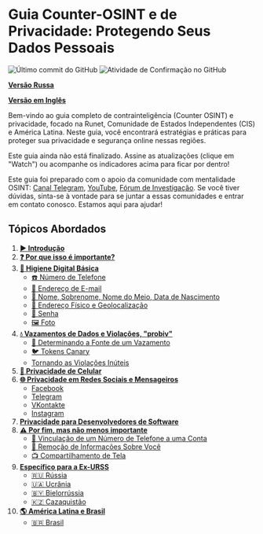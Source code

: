 # Guia Counter-OSINT e de Privacidade: Protegendo Seus Dados Pessoais

![Último commit do GitHub](https://img.shields.io/github/last-commit/alexandresantosal91/counter-osint-guide-pt-br?label=Última%20Atualização)
![Atividade de Confirmação no GitHub](https://img.shields.io/github/commit-activity/m/alexandresantosal91/counter-osint-guide-pt-br?color=yellow&label=Frequência%20de%20Atualização)

**[Versão Russa](https://github.com/soxoj/counter-osint-guide-ru)** 

**[Versão em Inglês](https://github.com/soxoj/counter-osint-guide-en)**

Bem-vindo ao guia completo de contrainteligência (Counter OSINT) e privacidade, focado na Runet, Comunidade de Estados Independentes (CIS) e América Latina. Neste guia, você encontrará estratégias e práticas para proteger sua privacidade e segurança online nessas regiões.

Este guia ainda não está finalizado. Assine as atualizações (clique em "Watch") ou acompanhe os indicadores acima para ficar por dentro!

Este guia foi preparado com o apoio da comunidade com mentalidade OSINT: [Canal Telegram](https://t.me/osint_mindset), [YouTube](https://www.youtube.com/@osint_mindset), [Fórum de Investigação](https://t.me/+GMxoDCvLO0k0MWRi). Se você tiver dúvidas, sinta-se à vontade para se juntar a essas comunidades e entrar em contato conosco. Estamos aqui para ajudar!

## Tópicos Abordados

1. [**▶️ Introdução**](./pages/1-introducao.md)
2. [**❓ Por que isso é importante?**](./pages/2-por-que-isso-e-importante.md)
3. [**🛁 Higiene Digital Básica**](./pages/3-higiene-digital-basica.md)
    - [☎️ Número de Telefone](./pages/4-numero-de-telefone.md)
    - [📧 Endereço de E-mail]()
    - [📛 Nome, Sobrenome, Nome do Meio, Data de Nascimento]()
    - [📍 Endereço Físico e Geolocalização]()
    - [🔑 Senha]()
    - [🖼️ Foto]()
4. [**💧 Vazamentos de Dados e Violações, "probiv"**]()
    - [🔎 Determinando a Fonte de um Vazamento]()
    - [🐦 Tokens Canary]()
    - [Tornando as Violações Inúteis]()
5. [**📱 Privacidade de Celular**]()
6. [**🌐 Privacidade em Redes Sociais e Mensageiros**]()
    - [Facebook]()
    - [Telegram]()
    - [VKontakte]()
    - [Instagram]()
7. [**Privacidade para Desenvolvedores de Software**]()
8. [**⚠️ Por fim, mas não menos importante**]()
    - [🔗 Vinculação de um Número de Telefone a uma Conta]()
    - [🚫 Remoção de Informações Sobre Você]()
    - [📺 Compartilhamento de Tela]()
9. [**Específico para a Ex-URSS**]()
    - [🇷🇺 Rússia]()
    - [🇺🇦 Ucrânia]()
    - [🇧🇾 Bielorrússia]()
    - [🇰🇿 Cazaquistão]()
10. [**🌎 América Latina e Brasil**]()
    - [🇧🇷 Brasil]()